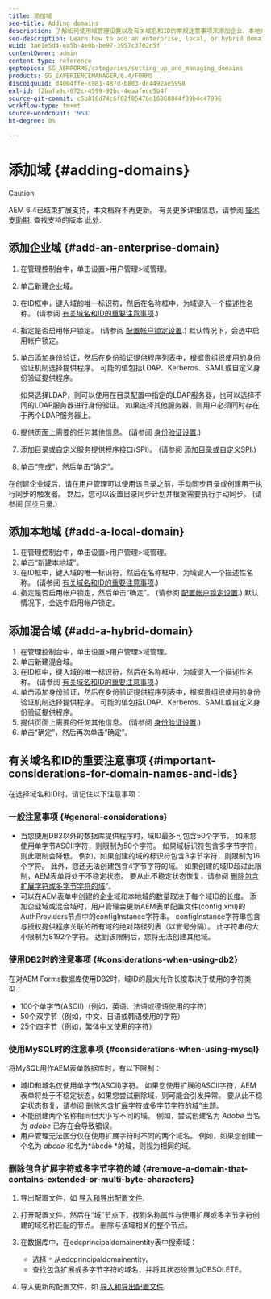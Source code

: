 ```yaml
---
title: 添加域
seo-title: Adding domains
description: 了解如何使用域管理设置以及有关域名和ID的常规注意事项来添加企业、本地或混合域。
seo-description: Learn how to add an enterprise, local, or hybrid domain using Domain Management settings and general considerations for domain names and IDs.
uuid: 3ae1e5d4-ea5b-4e0b-be97-3957c3702d5f
contentOwner: admin
content-type: reference
geptopics: SG_AEMFORMS/categories/setting_up_and_managing_domains
products: SG_EXPERIENCEMANAGER/6.4/FORMS
discoiquuid: d4004ffe-c981-487d-b803-dc4492ae5998
exl-id: f2bafa0c-072c-4599-92bc-4eaafece5b4f
source-git-commit: c5b816d74c6f02f85476d16868844f39b4c47996
workflow-type: tm+mt
source-wordcount: '958'
ht-degree: 0%

---
```


# 添加域 {#adding-domains}

>[!CAUTION]
>
>AEM 6.4已结束扩展支持，本文档将不再更新。 有关更多详细信息，请参阅 [技术支助期](https://helpx.adobe.com/cn/support/programs/eol-matrix.html). 查找支持的版本 [此处](https://experienceleague.adobe.com/docs/).

## 添加企业域 {#add-an-enterprise-domain}

1. 在管理控制台中，单击设置>用户管理>域管理。
1. 单击新建企业域。
1. 在ID框中，键入域的唯一标识符，然后在名称框中，为域键入一个描述性名称。 (请参阅 [有关域名和ID的重要注意事项](adding-domains.md#important-considerations-for-domain-names-and-ids).)
1. 指定是否启用帐户锁定。 (请参阅 [配置帐户锁定设置](/help/forms/using/admin-help/configure-account-locking-settings.md#configure-account-locking-settings).) 默认情况下，会选中启用帐户锁定。
1. 单击添加身份验证，然后在身份验证提供程序列表中，根据贵组织使用的身份验证机制选择提供程序。 可能的值包括LDAP、Kerberos、SAML或自定义身份验证提供程序。

   如果选择LDAP，则可以使用在目录配置中指定的LDAP服务器，也可以选择不同的LDAP服务器进行身份验证。 如果选择其他服务器，则用户必须同时存在于两个LDAP服务器上。

1. 提供页面上需要的任何其他信息。 (请参阅 [身份验证设置](/help/forms/using/admin-help/configuring-authentication-providers.md#authentication-settings).)
1. 添加目录或自定义服务提供程序接口(SPI)。 (请参阅 [添加目录或自定义SPI](/help/forms/using/admin-help/configuring-directories.md#adding-directories-or-custom-spis).)
1. 单击“完成”，然后单击“确定”。

在创建企业域后，请在用户管理可以使用该目录之前，手动同步目录或创建用于执行同步的触发器。 然后，您可以设置目录同步计划并根据需要执行手动同步。 (请参阅 [同步目录](/help/forms/using/admin-help/synchronizing-directories.md#synchronizing-directories).)

## 添加本地域 {#add-a-local-domain}

1. 在管理控制台中，单击设置>用户管理>域管理。
1. 单击“新建本地域”。
1. 在ID框中，键入域的唯一标识符，然后在名称框中，为域键入一个描述性名称。 (请参阅 [有关域名和ID的重要注意事项](adding-domains.md#important-considerations-for-domain-names-and-ids).)
1. 指定是否启用帐户锁定，然后单击“确定”。 (请参阅 [配置帐户锁定设置](/help/forms/using/admin-help/configure-account-locking-settings.md#configure-account-locking-settings).) 默认情况下，会选中启用帐户锁定。

## 添加混合域 {#add-a-hybrid-domain}

1. 在管理控制台中，单击设置>用户管理>域管理。
1. 单击新建混合域。
1. 在ID框中，键入域的唯一标识符，然后在名称框中，为域键入一个描述性名称。 (请参阅 [有关域名和ID的重要注意事项](adding-domains.md#important-considerations-for-domain-names-and-ids).)
1. 单击添加身份验证，然后在身份验证提供程序列表中，根据贵组织使用的身份验证机制选择提供程序。 可能的值包括LDAP、Kerberos、SAML或自定义身份验证提供程序。
1. 提供页面上需要的任何其他信息。 (请参阅 [身份验证设置](/help/forms/using/admin-help/configuring-authentication-providers.md#authentication-settings).)
1. 单击“确定”，然后再次单击“确定”。

## 有关域名和ID的重要注意事项 {#important-considerations-for-domain-names-and-ids}

在选择域名和ID时，请记住以下注意事项：

### 一般注意事项 {#general-considerations}

* 当您使用DB2以外的数据库提供程序时，域ID最多可包含50个字节。 如果您使用单字节ASCII字符，则限制为50个字符。 如果域标识符包含多字节字符，则此限制会降低。 例如，如果创建的域的标识符包含3字节字符，则限制为16个字符。 此外，您还无法创建包含4字节字符的域。 如果创建的域ID超过此限制，AEM表单将处于不稳定状态。 要从此不稳定状态恢复，请参阅 [删除包含扩展字符或多字节字符的域](adding-domains.md#remove-a-domain-that-contains-extended-or-multi-byte-characters)”。
* 可以在AEM表单中创建的企业域和本地域的数量取决于每个域ID的长度。 添加企业域或混合域时，用户管理会更新AEM表单配置文件(config.xml)的AuthProviders节点中的configInstance字符串。 configInstance字符串包含与授权提供程序关联的所有域的绝对路径列表（以冒号分隔）。 此字符串的大小限制为8192个字符。 达到该限制后，您将无法创建其他域。

### 使用DB2时的注意事项 {#considerations-when-using-db2}

在对AEM Forms数据库使用DB2时，域ID的最大允许长度取决于使用的字符类型：

* 100个单字节(ASCII)（例如，英语、法语或德语使用的字符）
* 50个双字节（例如，中文、日语或韩语使用的字符）
* 25个四字节（例如，繁体中文使用的字符）

### 使用MySQL时的注意事项 {#considerations-when-using-mysql}

将MySQL用作AEM表单数据库时，有以下限制：

* 域ID和域名仅使用单字节(ASCII)字符。 如果您使用扩展的ASCII字符，AEM表单将处于不稳定状态，如果您尝试删除域，则可能会引发异常。 要从此不稳定状态恢复，请参阅 [删除包含扩展字符或多字节字符的域](adding-domains.md#remove-a-domain-that-contains-extended-or-multi-byte-characters)”主题。
* 不能创建两个名称相同但大小写不同的域。 例如，尝试创建名为 *Adobe* 当名为 *adobe* 已存在会导致错误。
* 用户管理无法区分仅在使用扩展字符时不同的两个域名。 例如，如果您创建一个名为 *abcde* 和名为*âbcdè *的域，则视为相同的域。

### 删除包含扩展字符或多字节字符的域 {#remove-a-domain-that-contains-extended-or-multi-byte-characters}

1. 导出配置文件，如 [导入和导出配置文件](/help/forms/using/admin-help/importing-exporting-configuration-file.md#importing-and-exporting-the-configuration-file).
1. 打开配置文件，然后在“域”节点下，找到名称属性与使用扩展或多字节字符创建的域名称匹配的节点。 删除与该域相关的整个节点。
1. 在数据库中，在edcprincipaldomainentity表中搜索域：

   * 选择 `*` 从edcprincipaldomainentity。
   * 查找包含扩展或多字节字符的域名，并将其状态设置为OBSOLETE。

1. 导入更新的配置文件，如 [导入和导出配置文件](/help/forms/using/admin-help/importing-exporting-configuration-file.md#importing-and-exporting-the-configuration-file).
